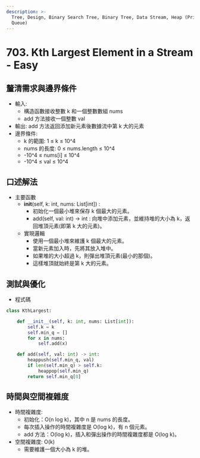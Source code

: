 ```yaml
---
description: >-
  Tree, Design, Binary Search Tree, Binary Tree, Data Stream, Heap (Priority
  Queue)
---
```


# 703. Kth Largest Element in a Stream - Easy

## 釐清需求與邊界條件

* 輸入:&#x20;
  * 構造函數接收整數 k 和一個整數數組 nums&#x20;
  * add 方法接收一個整數 val&#x20;
* 輸出: add 方法返回添加新元素後數據流中第 k 大的元素
* 邊界條件:
  * k 的範圍: 1 ≤ k ≤ 10^4
  * nums 的長度: 0 ≤ nums.length ≤ 10^4
  * -10^4 ≤ nums\[i] ≤ 10^4
  * -10^4 ≤ val ≤ 10^4

## 口述解法

* 主要函數
  * **init**(self, k: int, nums: List\[int]) :&#x20;
    * 初始化一個最小堆來保存 k 個最大的元素。&#x20;
    * add(self, val: int) -> int : 向堆中添加元素，並維持堆的大小為 k，返回堆頂元素(即第 k 大的元素)。&#x20;
  * 實現邏輯
    * 使用一個最小堆來維護 k 個最大的元素。&#x20;
    * 當新元素加入時，先將其放入堆中。
    * 如果堆的大小超過 k，則彈出堆頂元素(最小的那個)。
    * 這樣堆頂就始終是第 k 大的元素。

## 測試與優化

* 程式碼

```python
class KthLargest:

    def __init__(self, k: int, nums: List[int]):
        self.k = k
        self.min_q = []
        for x in nums:
            self.add(x)

    def add(self, val: int) -> int:
        heappush(self.min_q, val)
        if len(self.min_q) > self.k:
            heappop(self.min_q)
        return self.min_q[0]
```

## 時間與空間複雜度

* 時間複雜度:&#x20;
  * 初始化：O(n log k)，其中 n 是 nums 的長度。
  * 每次插入操作的時間複雜度是 O(log k)，有 n 個元素。&#x20;
  * add 方法：O(log k)，插入和彈出操作的時間複雜度都是 O(log k)。&#x20;
* 空間複雜度: O(k)
  * 需要維護一個大小為 k 的堆。
